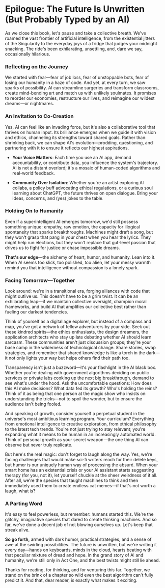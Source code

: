 # Epilogue: The Future Is Unwritten (But Probably Typed by an AI)

As we close this book, let's pause and take a collective breath. We've roamed the vast frontier of artificial intelligence, from the existential jitters of the Singularity to the everyday joys of a fridge that judges your midnight snacking. The ride's been exhilarating, unsettling, and, dare we say, occasionally hilarious.

### Reflecting on the Journey

We started with fear—fear of job loss, fear of unstoppable bots, fear of losing our humanity in a haze of code. And yet, at every turn, we saw sparks of possibility. AI can streamline surgeries and transform classrooms, create mind-bending art and match us with unlikely soulmates. It promises to reorder our economies, restructure our lives, and reimagine our wildest dreams—or nightmares.

### An Invitation to Co-Creation

Yes, AI can feel like an invading force, but it's also a collaborative tool that thrives on human input. Its brilliance emerges when we guide it with vision and ethics, channeling its strengths toward shared goals. Rather than shrinking back, we can shape AI's evolution—prodding, questioning, and partnering with it to ensure it reflects our highest aspirations.

- **Your Voice Matters**: Each time you use an AI app, demand accountability, or contribute data, you influence the system's trajectory. AI is not a distant overlord; it's a mosaic of human-coded algorithms and real-world feedback.

- **Community Over Isolation**: Whether you're an artist exploring AI collabs, a policy buff advocating ethical regulations, or a curious soul learning about ChatGPT, the future thrives on open dialogue. Bring your ideas, concerns, and (yes) jokes to the table.

### Holding On to Humanity

Even if a superintelligent AI emerges tomorrow, we'd still possess something unique: empathy, raw emotion, the capacity for illogical spontaneity that sparks breakthroughs. Machines might draft a song, but they won't grasp that pang in your chest when you hear the lyrics. They might help run elections, but they won't replace that gut-level passion that drives us to fight for justice or chase impossible dreams.

**That's our edge**—the alchemy of heart, humor, and humanity. Lean into it. When AI seems too slick, too polished, too alien, let your messy warmth remind you that intelligence without compassion is a lonely spark.

### Facing Tomorrow—Together

Look around: we're in a transitional era, forging alliances with code that might outlive us. This doesn't have to be a grim twist. It can be an exhilarating leap—if we maintain collective oversight, champion moral frameworks, and build AI that amplifies our collective best rather than fueling our darkest tendencies.

Think of yourself as a digital age explorer, but instead of a compass and map, you've got a network of fellow adventurers by your side. Seek out these kindred spirits—the ethics enthusiasts, the design dreamers, the application architects who stay up late debating whether AI should learn sarcasm. These communities aren't just discussion groups; they're your base camp in the wilderness of technological change. Share stories, swap strategies, and remember that shared knowledge is like a torch in the dark—it not only lights your way but helps others find their path too.

Transparency isn't just a buzzword—it's your flashlight in the AI black box. Whether you're dealing with government algorithms deciding on public services or private labs cooking up the next big breakthrough, demand to see what's under the hood. Ask the uncomfortable questions: How does this AI make decisions? What data fed its growth? Who's holding the reins? Think of it as being that one person at the magic show who insists on understanding the tricks—not to spoil the wonder, but to ensure the audience isn't being fooled.

And speaking of growth, consider yourself a perpetual student in the universe's most ambitious learning program. Your curriculum? Everything from emotional intelligence to creative exploration, from ethical philosophy to the latest tech trends. You're not just trying to stay relevant; you're expanding what it means to be human in an increasingly automated world. Think of personal growth as your secret weapon—the one thing AI can observe but never truly replicate.

But here's the real magic: don't forget to laugh along the way. Yes, we're facing challenges that would make sci-fi writers reach for their delete keys, but humor is our uniquely human way of processing the absurd. When your smart home has an existential crisis or your AI assistant starts suggesting therapy (for you, not it), let yourself chuckle at the sheer weirdness of it all. After all, we're the species that taught machines to think and then immediately used them to create endless cat memes—if that's not worth a laugh, what is?

### A Parting Word

It's easy to feel powerless, but remember: humans started this. We're the glitchy, imaginative species that dared to create thinking machines. And so far, we've done a decent job of not blowing ourselves up. Let's keep that streak alive.

**So go forth,** armed with dark humor, practical strategies, and a sense of awe at the swirling possibilities. The future is unwritten, but we're writing it every day—hands on keyboards, minds in the cloud, hearts beating with that peculiar mixture of dread and hope. In the grand story of AI and humanity, we're still only in Act One, and the best twists might still lie ahead.

Thanks for reading, for thinking, and for venturing this far. Together, we stand on the brink of a chapter so wild even the best algorithm can't fully predict it. And that, dear reader, is exactly what makes it exciting.

[QR Code 1]: Explore: "AI Communities & Ethical Organizations"
[QR Code 2]: Watch: "Voices in AI: Hope & Warning"
[QR Code 3]: Read: "Art, Empathy, & the Human Edge"
[QR Code 4]: Interactive: "Build Your AI Manifesto"
[QR Code 5]: Listen: "Reflections from Leaders on AI's Next Decade"
